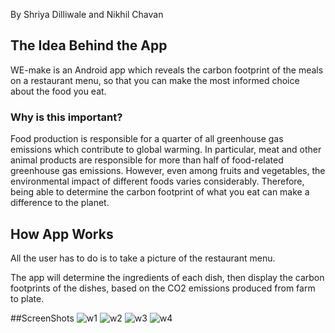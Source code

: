 By Shriya Dilliwale and Nikhil Chavan

## The Idea Behind the App

WE-make is an Android app which reveals the carbon footprint of the meals on a restaurant menu, so that you can make the most informed choice about the food you eat.

### Why is this important? 

Food production is responsible for a quarter of all greenhouse gas emissions which contribute to global warming. In particular, meat and other animal products are responsible for more than half of food-related greenhouse gas emissions. However, even among fruits and vegetables, the environmental impact of different foods varies considerably. Therefore, being able to determine the carbon footprint of what you eat can make a difference to the planet.

## How App Works

All the user has to do is to take a picture of the restaurant menu. 

The app will determine the ingredients of each dish, then display the carbon footprints of the dishes, based on the CO2 emissions produced from farm to plate. 

##ScreenShots
![w1](https://user-images.githubusercontent.com/71563657/161116324-dc3e1c41-47be-4800-8bf6-48f5afddeb5a.jpeg)
![w2](https://user-images.githubusercontent.com/71563657/161116352-a4559dc5-638d-42ae-bc73-f3a46d8f605c.jpeg)
![w3](https://user-images.githubusercontent.com/71563657/161116364-7ad5dcfa-8c3f-4955-84ad-774102760b5d.jpeg)
![w4](https://user-images.githubusercontent.com/71563657/161116373-4be9de7a-d4ec-43ef-b514-3dffd1324ea7.jpeg)
